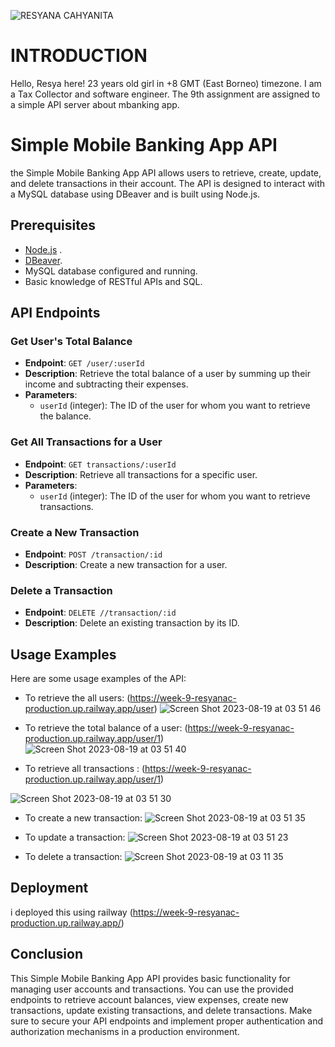 
![RESYANA CAHYANITA](https://github.com/RevoU-FSSE-2/week-9-resyanac/assets/135514670/a58304cf-b3d5-42ca-9f00-571331421b70)


# INTRODUCTION

Hello, Resya here! 23 years old girl in +8 GMT (East Borneo) timezone. I am a Tax Collector and software engineer. The 9th assignment are assigned to a simple API server about mbanking app. 


# Simple Mobile Banking App API

the Simple Mobile Banking App API allows users to retrieve, create, update, and delete transactions in their account. The API is designed to interact with a MySQL database using DBeaver and is built using Node.js.

## Prerequisites

- [Node.js](https://nodejs.org/) .
- [DBeaver](https://dbeaver.io/).
- MySQL database configured and running.
- Basic knowledge of RESTful APIs and SQL.


## API Endpoints

### Get User's Total Balance

- **Endpoint**: `GET /user/:userId`
- **Description**: Retrieve the total balance of a user by summing up their income and subtracting their expenses.
- **Parameters**:
  - `userId` (integer): The ID of the user for whom you want to retrieve the balance.

### Get All Transactions for a User

- **Endpoint**: `GET transactions/:userId`
- **Description**: Retrieve all transactions for a specific user.
- **Parameters**:
  - `userId` (integer): The ID of the user for whom you want to retrieve transactions.

### Create a New Transaction

- **Endpoint**: `POST /transaction/:id`
- **Description**: Create a new transaction for a user. 


### Delete a Transaction

- **Endpoint**: `DELETE //transaction/:id`
- **Description**: Delete an existing transaction by its ID.

## Usage Examples

Here are some usage examples of the API:

- To retrieve the all users: (https://week-9-resyanac-production.up.railway.app/user)
![Screen Shot 2023-08-19 at 03 51 46](https://github.com/RevoU-FSSE-2/week-9-resyanac/assets/135514670/eec930e9-f2d4-4c3c-a270-c4d2415f1d07)



- To retrieve the total balance of a user: (https://week-9-resyanac-production.up.railway.app/user/1)
![Screen Shot 2023-08-19 at 03 51 40](https://github.com/RevoU-FSSE-2/week-9-resyanac/assets/135514670/0ebb2d1b-a8ab-40ec-a3df-473d8d636ad5)




- To retrieve all transactions : (https://week-9-resyanac-production.up.railway.app/user/1)

![Screen Shot 2023-08-19 at 03 51 30](https://github.com/RevoU-FSSE-2/week-9-resyanac/assets/135514670/a99617d4-97e2-48f8-b263-6f205eb0a72f)

- To create a new transaction:
![Screen Shot 2023-08-19 at 03 51 35](https://github.com/RevoU-FSSE-2/week-9-resyanac/assets/135514670/770045fa-22f0-4398-9b46-c398b620f1dc)



- To update a transaction:
![Screen Shot 2023-08-19 at 03 51 23](https://github.com/RevoU-FSSE-2/week-9-resyanac/assets/135514670/7dcd8f09-63e0-4df0-b8fd-228e9067005f)



- To delete a transaction:
![Screen Shot 2023-08-19 at 03 11 35](https://github.com/RevoU-FSSE-2/week-9-resyanac/assets/135514670/ab89758f-5085-4514-afa6-09929d6cd760)



## Deployment
i deployed this using railway (https://week-9-resyanac-production.up.railway.app/)


## Conclusion

This Simple Mobile Banking App API provides basic functionality for managing user accounts and transactions. You can use the provided endpoints to retrieve account balances, view expenses, create new transactions, update existing transactions, and delete transactions. Make sure to secure your API endpoints and implement proper authentication and authorization mechanisms in a production environment.
